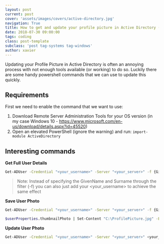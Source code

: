 ```yaml
---
layout: post
current: post
cover: 'assets/images/covers/active-directory.jpg'
navigation: True
title: How to get and update your profile picture in Active Directory (AD)
date: 2018-07-30 09:00:00
tags: coding
class: post-template
subclass: 'post tag-systems tag-windows'
author: xavier
---
```


Updating your Profile Picture in Active Directory is often an annoying process with not enough tools available (or working) to do so. Luckily there are some handy powershell commands that we can use to update this quickly.

## Requirements

First we need to enable the command that we want to use:

1. Download Remote Server Administration Tools for your OS version (in my case Windows 10 - https://www.microsoft.com/en-us/download/details.aspx?id=45520)
2. Open an elevated PowerShell (ignore the warning) and run: `import-module ActiveDirectory`

## Interesting commands

**Get Full User Details**

```bash
Get-ADUser -Credential "<your_username>" -Server "<your_server>" -f {GivenName -eq 'Xavier' -and Surname -eq 'Geerinck'} -Properties * | Select *
```

> Note: Instead of specifying the GivenName and Surname through the filter (-f) you can also just add your <your_username> to achieve the same effect

**Save User Photo**

```bash
Get-ADUser -Credential "<your_username>" -Server "<your_server>" -f {GivenName -eq 'Xavier' -and Surname -eq 'Geerinck'} -Properties *

$userProperties.thumbnailPhoto | Set-Content "C:\ProfilePicture.jpg" -Encoding byte
```

**Update User Photo**

```bash
Get-ADUser -Credential "<your_username>" -Server "<your_server>" <your_username> -Replace @{thumbnailPhoto=([byte[]](Get-Content "C:\ProfilePicture.jpg" -Encoding byte))}
```